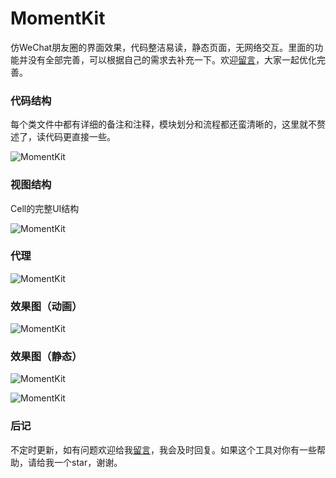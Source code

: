 # MomentKit

仿WeChat朋友圈的界面效果，代码整洁易读，静态页面，无网络交互。里面的功能并没有全部完善，可以根据自己的需求去补充一下。欢迎[留言](https://github.com/ChellyLau/MomentKit/issues)，大家一起优化完善。

### 代码结构

每个类文件中都有详细的备注和注释，模块划分和流程都还蛮清晰的，这里就不赘述了，读代码更直接一些。

![MomentKit](https://github.com/ChellyLau/MomentKit/blob/master/Screenshot/screenshot_01.png)

### 视图结构

Cell的完整UI结构

![MomentKit](https://github.com/ChellyLau/MomentKit/blob/master/Screenshot/screenshot_02.png)

### 代理

![MomentKit](https://github.com/ChellyLau/MomentKit/blob/master/Screenshot/screenshot_03.png)

### 效果图（动画）

![MomentKit](https://github.com/ChellyLau/MomentKit/blob/master/Screenshot/screenshot.gif)

### 效果图（静态）

![MomentKit](https://github.com/ChellyLau/MomentKit/blob/master/Screenshot/screenshot_04.png)

![MomentKit](https://github.com/ChellyLau/MomentKit/blob/master/Screenshot/screenshot_05.png)

### 后记

不定时更新，如有问题欢迎给我[留言](https://github.com/ChellyLau/MomentKit/issues)，我会及时回复。如果这个工具对你有一些帮助，请给我一个star，谢谢。




